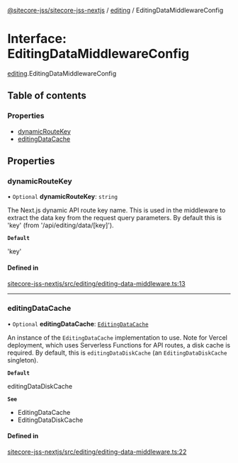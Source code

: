 [@sitecore-jss/sitecore-jss-nextjs](../README.md) / [editing](../modules/editing.md) / EditingDataMiddlewareConfig

# Interface: EditingDataMiddlewareConfig

[editing](../modules/editing.md).EditingDataMiddlewareConfig

## Table of contents

### Properties

- [dynamicRouteKey](editing.EditingDataMiddlewareConfig.md#dynamicroutekey)
- [editingDataCache](editing.EditingDataMiddlewareConfig.md#editingdatacache)

## Properties

### dynamicRouteKey

• `Optional` **dynamicRouteKey**: `string`

The Next.js dynamic API route key name. This is used in the middleware to extract the data
key from the request query parameters. By default this is 'key' (from '/api/editing/data/[key]').

**`Default`**

'key'

#### Defined in

[sitecore-jss-nextjs/src/editing/editing-data-middleware.ts:13](https://github.com/Sitecore/jss/blob/c5e77a2f6/packages/sitecore-jss-nextjs/src/editing/editing-data-middleware.ts#L13)

___

### editingDataCache

• `Optional` **editingDataCache**: [`EditingDataCache`](editing.EditingDataCache.md)

An instance of the `EditingDataCache` implementation to use.
Note for Vercel deployment, which uses Serverless Functions for API routes, a disk cache is required.
By default, this is `editingDataDiskCache` (an `EditingDataDiskCache` singleton).

**`Default`**

editingDataDiskCache

**`See`**

 - EditingDataCache
 - EditingDataDiskCache

#### Defined in

[sitecore-jss-nextjs/src/editing/editing-data-middleware.ts:22](https://github.com/Sitecore/jss/blob/c5e77a2f6/packages/sitecore-jss-nextjs/src/editing/editing-data-middleware.ts#L22)
